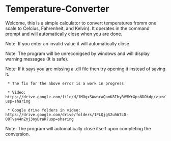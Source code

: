 # Temperature-Converter

Welcome, this is a simple calculator to convert temperatures fromm one scale to Celcius, Fahrenheit, and Kelvin).
It operates in the command prompt and will automatically close when you are done.

Note: If you enter an invalid value it will automatically close.

Note: The program will be unreconigsed by windows and will display warning messages (It is safe).

Note: If it says you are missing a .dll file then try opening it instead of saving it.

     * The fix for the above error is a work in progress
     
     * Video: https://drive.google.com/file/d/1MOgxSWwnraQamK8IhyRV5WrXpsNDOkdp/view?usp=sharing
     
     * Google drive folders in video: https://drive.google.com/drive/folders/1PLQjgS2uhW7LD-O8Tve44nZnj3oyDraR?usp=sharing
     
Note: The program will automatically close itself upon completing the conversion.
